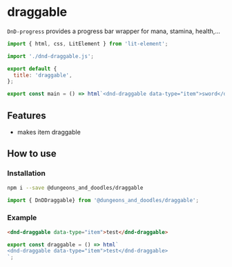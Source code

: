 [//]: # 'AUTO INSERT HEADER PREPUBLISH'

# draggable

`DnD-progress` provides a progress bar wrapper for mana, stamina, health,...

```js script
import { html, css, LitElement } from 'lit-element';

import './dnd-draggable.js';

export default {
  title: 'draggable',
};
```

```js preview-story
export const main = () => html`<dnd-draggable data-type="item">sword</dnd-progress>`;
```

## Features

- makes item draggable


## How to use

### Installation

```bash
npm i --save @dungeons_and_doodles/draggable
```

```js
import { DnDDraggable} from '@dungeons_and_doodles/draggable';
```

### Example

```html
<dnd-draggable data-type="item">test</dnd-draggable>

```



```js preview-story
export const draggable = () => html`
<dnd-draggable data-type="item">test</dnd-draggable>
`;
```
